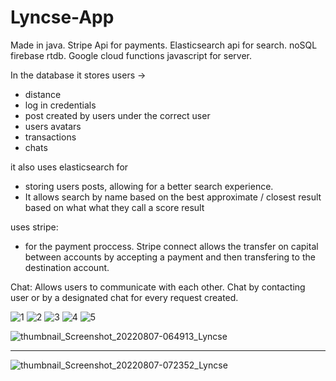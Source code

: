 # Lyncse-App

Made in java. Stripe Api for payments. Elasticsearch api for search. noSQL firebase rtdb. Google cloud functions javascript for server.


In the database it stores
users ->
- distance
- log in credentials
- post created by users under the correct user
- users avatars
- transactions
- chats

it also uses elasticsearch for
- storing users posts, allowing for a better search experience.
- It allows search by name based on the best approximate / closest result based on what what they call a score result


uses stripe:
- for the payment proccess. Stripe connect allows the transfer on capital between accounts by accepting a payment and then transfering
to the destination account.


Chat:
Allows users to communicate with each other. Chat by contacting user or by a designated chat for every request created.





![1](https://user-images.githubusercontent.com/83076267/183293925-ef0ea990-2792-4266-98e6-aebebad8d12c.png)
![2](https://user-images.githubusercontent.com/83076267/183293929-604a1b0e-428d-4df3-a5bd-81a066515c71.png)
![3](https://user-images.githubusercontent.com/83076267/183293930-ae8bfcfc-4274-403d-bcb4-804beddfc15a.png)
![4](https://user-images.githubusercontent.com/83076267/183293931-f88c8523-6f3f-4af6-9f2f-704354a1f004.png)
![5](https://user-images.githubusercontent.com/83076267/183293933-d25f3af9-387f-4376-9f5e-9f0dea5a201d.png)


![thumbnail_Screenshot_20220807-064913_Lyncse](https://user-images.githubusercontent.com/83076267/183294057-c2f5ecba-9173-43cc-9353-f5d9b9635068.jpg)




------------------------------------------------------------------



![thumbnail_Screenshot_20220807-072352_Lyncse](https://user-images.githubusercontent.com/83076267/183295489-318bc6c3-9554-41e3-92c3-e783261c555f.jpg)

